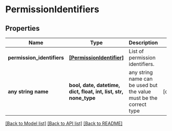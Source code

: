 # PermissionIdentifiers


## Properties
Name | Type | Description | Notes
------------ | ------------- | ------------- | -------------
**permission_identifiers** | [**[PermissionIdentifier]**](PermissionIdentifier.md) | List of permission identifiers. | 
**any string name** | **bool, date, datetime, dict, float, int, list, str, none_type** | any string name can be used but the value must be the correct type | [optional]

[[Back to Model list]](../README.md#documentation-for-models) [[Back to API list]](../README.md#documentation-for-api-endpoints) [[Back to README]](../README.md)


